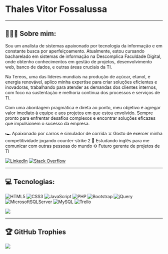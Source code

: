 # Thales Vitor Fossalussa
---
## 👨🏻‍💻 Sobre mim:
Sou um analista de sistemas apaixonado por tecnologia da informação e em constante busca por aperfeiçoamento. Atualmente, estou cursando bacharelado em sistemas de informação na Descomplica Faculdade Digital, onde obtenho conhecimentos em gestão de projetos, desenvolvimento web, banco de dados, e outras áreas cruciais da TI.

Na Tereos, uma das líderes mundiais na produção de açúcar, etanol, e energia renovável, aplico minha expertise para criar soluções eficientes e inovadoras, trabalhando para atender as demandas dos clientes internos, com foco na sustentação e melhoria contínua dos processos e serviços de TI.

Com uma abordagem pragmática e direta ao ponto, meu objetivo é agregar valor imediato à equipe e aos projetos em que estou envolvido. Sempre pronto para enfrentar desafios complexos e encontrar soluções eficazes que impulsionem o sucesso da empresa.

🏎️ Apaixonado por carros e simulador de corrida
⚔️ Gosto de exercer minha competitividade jogando counter-strike 2
📖 Estudando inglês para me comunicar com outras pessoas do mundo
⚙️ Futuro gerente de projetos de TI


[![LinkedIn](https://img.shields.io/badge/LinkedIn-%230077B5.svg?logo=linkedin&logoColor=white)](https://linkedin.com/in/thales-vitor-fossalussa) [![Stack Overflow](https://img.shields.io/badge/-Stackoverflow-FE7A16?logo=stack-overflow&logoColor=white)](https://stackoverflow.com/users/11261667) 

---
## 💻 Tecnologias:
![HTML5](https://img.shields.io/badge/html5-%23E34F26.svg?style=flat&logo=html5&logoColor=white) ![CSS3](https://img.shields.io/badge/css3-%231572B6.svg?style=flat&logo=css3&logoColor=white) ![JavaScript](https://img.shields.io/badge/javascript-%23323330.svg?style=flat&logo=javascript&logoColor=%23F7DF1E) ![PHP](https://img.shields.io/badge/php-%23777BB4.svg?style=flat&logo=php&logoColor=white) ![Bootstrap](https://img.shields.io/badge/bootstrap-%23563D7C.svg?style=flat&logo=bootstrap&logoColor=white) ![jQuery](https://img.shields.io/badge/jquery-%230769AD.svg?style=flat&logo=jquery&logoColor=white) ![MicrosoftSQLServer](https://img.shields.io/badge/Microsoft%20SQL%20Sever-CC2927?style=flat&logo=microsoft%20sql%20server&logoColor=white) ![MySQL](https://img.shields.io/badge/mysql-%2300f.svg?style=flat&logo=mysql&logoColor=white) ![Trello](https://img.shields.io/badge/Trello-%23026AA7.svg?style=flat&logo=Trello&logoColor=white)

![](https://github-readme-stats.vercel.app/api/top-langs/?username=thalesfossalussa&theme=midnight-purple&hide_border=true&include_all_commits=false&count_private=false&layout=compact)

---
## 🏆 GitHub Trophies
![](https://github-profile-trophy.vercel.app/?username=thalesfossalussa&theme=tokyonight&no-frame=true&no-bg=true&margin-w=4)
